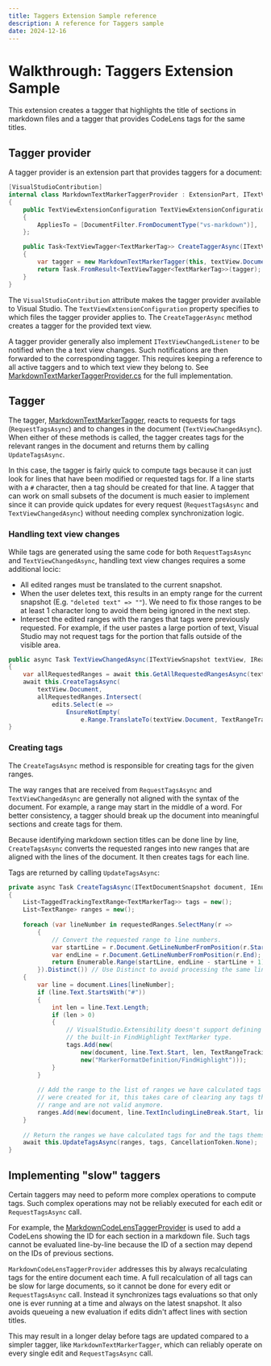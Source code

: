 ```yaml
---
title: Taggers Extension Sample reference
description: A reference for Taggers sample
date: 2024-12-16
---
```


# Walkthrough: Taggers Extension Sample

This extension creates a tagger that highlights the title of sections in markdown files and a tagger
that provides CodeLens tags for the same titles.

## Tagger provider

A tagger provider is an extension part that provides taggers for a document:

```cs
[VisualStudioContribution]
internal class MarkdownTextMarkerTaggerProvider : ExtensionPart, ITextViewTaggerProvider<TextMarkerTag>
{
    public TextViewExtensionConfiguration TextViewExtensionConfiguration => new()
    {
        AppliesTo = [DocumentFilter.FromDocumentType("vs-markdown")],
    };

    public Task<TextViewTagger<TextMarkerTag>> CreateTaggerAsync(ITextViewSnapshot textView, CancellationToken cancellationToken)
    {
        var tagger = new MarkdownTextMarkerTagger(this, textView.Document.Uri);
        return Task.FromResult<TextViewTagger<TextMarkerTag>>(tagger);
    }
}
```

The `VisualStudioContribution` attribute makes the tagger provider available to Visual Studio.
The `TextViewExtensionConfiguration` property specifies to which files the tagger provider
applies to. The `CreateTaggerAsync` method creates a tagger for the provided text view.

A tagger provider generally also implement `ITextViewChangedListener` to be notified when the
a text view changes. Such notifications are then forwarded to the corresponding tagger. This
requires keeping a reference to all active taggers and to which text view they belong to.
See [MarkdownTextMarkerTaggerProvider.cs](./MarkdownTextMarkerTaggerProvider.cs) for the full implementation.

## Tagger

The tagger, [MarkdownTextMarkerTagger](./MarkdownTextMarkerTagger.cs), reacts to requests for
tags (`RequestTagsAsync`) and to changes in the document (`TextViewChangedAsync`). When either
of these methods is called, the tagger creates tags for the relevant ranges in the document and
returns them by calling `UpdateTagsAsync`.

In this case, the tagger is fairly quick to compute tags because it can just look for lines that
have been modified or requested tags for. If a line starts with a `#` character, then a tag
should be created for that line. A tagger that can work on small subsets of the document is much
easier to implement since it can provide quick updates for every request (`RequestTagsAsync` and
`TextViewChangedAsync`) without needing complex synchronization logic.

### Handling text view changes

While tags are generated using the same code for both `RequestTagsAsync` and `TextViewChangedAsync`,
handling text view changes requires a some additional locic:

- All edited ranges must be translated to the current snapshot.
- When the user deletes text, this results in an empty range for the current snapshot (E.g. `"deleted text" => ""`). We need to fix those ranges to be at least 1 character long to avoid them being ignored in the next step.
- Intersect the edited ranges with the ranges that tags were previously requested. For example, if the user pastes a large portion of text, Visual Studio may not request tags for the portion that falls outside of the visible area.

```cs
public async Task TextViewChangedAsync(ITextViewSnapshot textView, IReadOnlyList<TextEdit> edits, CancellationToken cancellationToken)
{
    var allRequestedRanges = await this.GetAllRequestedRangesAsync(textView.Document, cancellationToken);
    await this.CreateTagsAsync(
        textView.Document,
        allRequestedRanges.Intersect(
            edits.Select(e =>
                EnsureNotEmpty(
                    e.Range.TranslateTo(textView.Document, TextRangeTrackingMode.ExtendForwardAndBackward)))));
}
```

### Creating tags

The `CreateTagsAsync` method is responsible for creating tags for the given ranges.

The way ranges that are received from `RequestTagsAsync` and `TextViewChangedAsync` are generally not
aligned with the syntax of the document. For example, a range may start in the middle of a word. For
better consistency, a tagger should break up the document into meaningful sections and create tags
for them.

Because identifying markdown section titles can be done line by line, `CreateTagsAsync` converts the
requested ranges into new ranges that are aligned with the lines of the document. It then creates tags
for each line.

Tags are returned by calling `UpdateTagsAsync`:

```cs
private async Task CreateTagsAsync(ITextDocumentSnapshot document, IEnumerable<TextRange> requestedRanges)
{
    List<TaggedTrackingTextRange<TextMarkerTag>> tags = new();
    List<TextRange> ranges = new();
    
    foreach (var lineNumber in requestedRanges.SelectMany(r =>
        {
            // Convert the requested range to line numbers.
            var startLine = r.Document.GetLineNumberFromPosition(r.Start);
            var endLine = r.Document.GetLineNumberFromPosition(r.End);
            return Enumerable.Range(startLine, endLine - startLine + 1);
        }).Distinct()) // Use Distinct to avoid processing the same line multiple times.
    {
        var line = document.Lines[lineNumber];
        if (line.Text.StartsWith("#"))
        {
            int len = line.Text.Length;
            if (len > 0)
            {
                // VisualStudio.Extensibility doesn't support defining new TextMarker types yet, so we use
                // the built-in FindHighlight TextMarker type.
                tags.Add(new(
                    new(document, line.Text.Start, len, TextRangeTrackingMode.ExtendForwardAndBackward),
                    new("MarkerFormatDefinition/FindHighlight")));
            }
        }
        
        // Add the range to the list of ranges we have calculated tags for. We add the range even if no tags
        // were created for it, this takes care of clearing any tags that were previously created for this
        // range and are not valid anymore.
        ranges.Add(new(document, line.TextIncludingLineBreak.Start, line.TextIncludingLineBreak.Length));
    }
    
    // Return the ranges we have calculated tags for and the tags themselves.
    await this.UpdateTagsAsync(ranges, tags, CancellationToken.None);
}
```

## Implementing "slow" taggers

Certain taggers may need to peform more complex operations to compute tags. Such complex operations may
not be reliably executed for each edit or `RequestTagsAsync` call.

For example, the [MarkdownCodeLensTaggerProvider](MarkdownCodeLensTaggerProvider.cs) is used to add a
CodeLens showing the ID for each section in a markdown file. Such tags cannot be evaluated line-by-line
because the ID of a section may depend on the IDs of previous sections.

`MarkdownCodeLensTaggerProvider` addresses this by always recalculating tags for the entire document each
time. A full recalculation of all tags can be slow for large documents, so it cannot be done for every
edit or `RequestTagsAsync` call. Instead it synchronizes tags evaluations so that only one is ever running
at a time and always on the latest snapshot. It also avoids queueing a new evaluation if edits didn't
affect lines with section titles.

This may result in a longer delay before tags are updated compared to a simpler tagger, like
`MarkdownTextMarkerTagger`, which can reliably operate on every single edit and `RequestTagsAsync` call.
